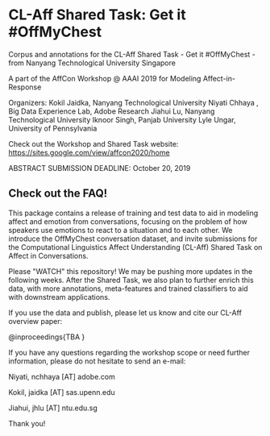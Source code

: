 # CL-Aff Shared Task: Get it #OffMyChest
Corpus and annotations for the CL-Aff Shared Task - Get it #OffMyChest - from Nanyang Technological University Singapore

A part of the AffCon Workshop @ AAAI 2019 for Modeling Affect-in-Response

Organizers:
Kokil Jaidka, Nanyang Technological University
Niyati Chhaya , Big Data Experience Lab, Adobe Research
Jiahui Lu, Nanyang Technological University
Iknoor Singh, Panjab University
Lyle Ungar, University of Pennsylvania

Check out the Workshop and Shared Task website: https://sites.google.com/view/affcon2020/home

ABSTRACT SUBMISSION DEADLINE: October 20, 2019

## Check out the FAQ!

This package contains a release of training and test data to aid in modeling affect and emotion from conversations, focusing on the problem of how speakers use emotions to react to a situation and to each other. We introduce the OffMyChest conversation dataset, and invite submissions for the Computational Linguistics Affect Understanding (CL-Aff) Shared Task on Affect in Conversations. 

Please "WATCH" this repository! We may be pushing more updates in the following weeks.
After the Shared Task, we also plan to further enrich this data, with more annotations, meta-features and trained classifiers to aid with downstream applications.

If you use the data and publish, please let us know and cite our CL-Aff overview paper:

@inproceedings{TBA
}

If you have any questions regarding the workshop scope or need further information, please do not hesitate to send an e-mail: 

Niyati, nchhaya [AT] adobe.com

Kokil, jaidka [AT] sas.upenn.edu 

Jiahui, jhlu [AT] ntu.edu.sg

Thank you!

